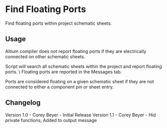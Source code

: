 # Find Floating Ports
Find floating ports within project schematic sheets.      

## Usage
Altium compiler does not report floating ports if they are electrically connected on other schematic sheets.

Script will search all schematic sheets within the project and report floating ports. \ 
Floating ports are reported in the Messages tab.

Ports are considered floating on a given schematic sheet if they are not connected to either a component pin or sheet entry.

## Changelog
Version 1.0 - Corey Beyer - Initial Release
Version 1.1 - Corey Beyer - Hid private functions; Added to output message

